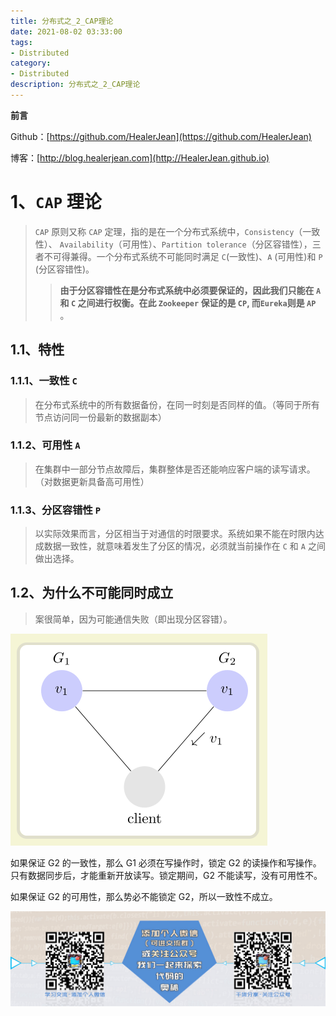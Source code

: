 ```yaml
---
title: 分布式之_2_CAP理论
date: 2021-08-02 03:33:00
tags: 
- Distributed
category: 
- Distributed
description: 分布式之_2_CAP理论
---
```


**前言**     

 Github：[https://github.com/HealerJean](https://github.com/HealerJean)         

 博客：[http://blog.healerjean.com](http://HealerJean.github.io)          



# 1、`CAP` 理论

> `CAP` 原则又称 `CAP` 定理，指的是在一个分布式系统中，`Consistency`（一致性）、 `Availability`（可用性）、`Partition tolerance`（分区容错性），三者不可得兼得。一个分布式系统不可能同时满足 `C`(一致性)、`A` (可用性)和 `P` (分区容错性)。       
>
> > **由于分区容错性在是分布式系统中必须要保证的，因此我们只能在 `A` 和 `C` 之间进行权衡。在此 `Zookeeper` 保证的是 `CP`, 而`Eureka`则是 `AP`** 。



## 1.1、特性

### 1.1.1、一致性 `C`

> 在分布式系统中的所有数据备份，在同一时刻是否同样的值。（等同于所有节点访问同一份最新的数据副本）

### 1.1.2、可用性 `A`

> 在集群中一部分节点故障后，集群整体是否还能响应客户端的读写请求。（对数据更新具备高可用性） 

### 1.1.3、分区容错性 `P`      

> 以实际效果而言，分区相当于对通信的时限要求。系统如果不能在时限内达成数据一致性，就意味着发生了分区的情况，必须就当前操作在 `C` 和 `A` 之间做出选择。         



## 1.2、为什么不可能同时成立

> 案很简单，因为可能通信失败（即出现分区容错）。  

![image-20200513170226220](https://raw.githubusercontent.com/HealerJean/HealerJean.github.io/master/blogImages/image-20200513170226220.png)



如果保证 G2 的一致性，那么 G1 必须在写操作时，锁定 G2 的读操作和写操作。只有数据同步后，才能重新开放读写。锁定期间，G2 不能读写，没有可用性不。     

如果保证 G2 的可用性，那么势必不能锁定 G2，所以一致性不成立。









![ContactAuthor](https://raw.githubusercontent.com/HealerJean/HealerJean.github.io/master/assets/img/artical_bottom.jpg)





<link rel="stylesheet" href="https://unpkg.com/gitalk/dist/gitalk.css">

<script src="https://unpkg.com/gitalk@latest/dist/gitalk.min.js"></script> 
<div id="gitalk-container"></div>    
 <script type="text/javascript">
    var gitalk = new Gitalk({
		clientID: `1d164cd85549874d0e3a`,
		clientSecret: `527c3d223d1e6608953e835b547061037d140355`,
		repo: `HealerJean.github.io`,
		owner: 'HealerJean',
		admin: ['HealerJean'],
		id: 'AAAAAAAAAAAAAAA',
    });
    gitalk.render('gitalk-container');
</script> 


